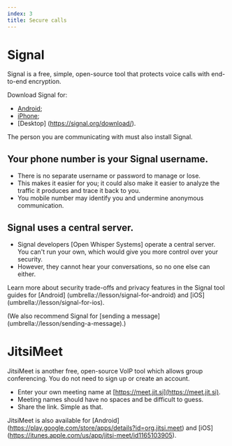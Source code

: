 ```yaml
---
index: 3
title: Secure calls
---
```

# Signal

Signal is a free, simple, open-source tool that protects voice calls with end-to-end encryption. 

Download Signal for: 

*	[Android](https://play.google.com/store/apps/details?id=org.thoughtcrime.securesms); 
*	[iPhone](https://itunes.apple.com/ie/app/signal-private-messenger/id874139669); 
*	[Desktop] (https://signal.org/download/). 

The person you are communicating with must also install Signal.

## Your phone number is your Signal username. 

*	There is no separate username or password to manage or lose. 
*	This makes it easier for you; it could also make it easier to analyze the traffic it produces and trace it back to you. 
*	You mobile number may identify you and undermine anonymous communication. 

## Signal uses a central server. 

*	Signal developers [Open Whisper Systems] operate a central server. You can't run your own, which would give you more control over your security. 
*	However, they cannot hear your conversations, so no one else can either. 

Learn more about security trade-offs and privacy features in the Signal tool guides for [Android] (umbrella://lesson/signal-for-android) and [iOS] (umbrella://lesson/signal-for-ios).

(We also recommend Signal for [sending a message] (umbrella://lesson/sending-a-message).)  

# JitsiMeet

JitsiMeet is another free, open-source VoIP tool which allows group conferencing. You do not need to sign up or create an account. 

* 	Enter your own meeting name at [https://meet.jit.si](https://meet.jit.si). 
* 	Meeting names should have no spaces and be difficult to guess. 
*	Share the link. Simple as that.

JitsiMeet is also available for [Android] (https://play.google.com/store/apps/details?id=org.jitsi.meet) and [iOS] (https://itunes.apple.com/us/app/jitsi-meet/id1165103905).